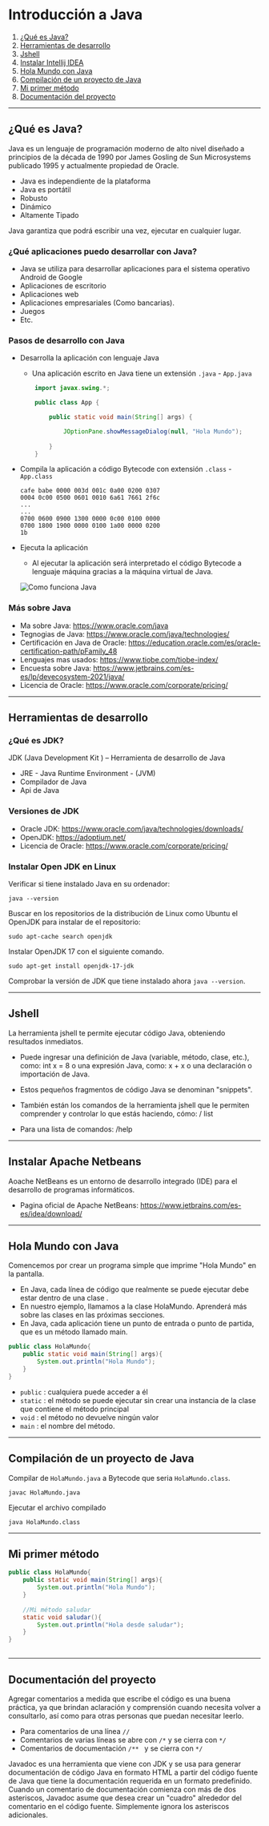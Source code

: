 # Introducción a Java
 
1. [¿Qué es Java?](#¿Qué-es-Java?)
2. [Herramientas de desarrollo](#Herramientas-de-desarrollo)
3. [Jshell](#jshell)
4. [Instalar Intellij IDEA](#Instalar-Intellij-IDEA)
5. [Hola Mundo con Java](#Hola-Mundo-con-Java )
6. [Compilación de un proyecto de Java](#Compilación-de-un-proyecto-de-Java)
7. [Mi primer método](#Mi-primer-método)
8. [Documentación del proyecto](#Documentación-del-proyecto)
 
---
## ¿Qué es Java?
Java es un lenguaje de programación moderno de alto nivel diseñado a principios de la década de 1990 por James Gosling de Sun Microsystems publicado 1995 y actualmente propiedad de Oracle.
- Java es independiente de la plataforma
- Java es portátil
- Robusto
- Dinámico
- Altamente Tipado
 
Java garantiza que podrá escribir una vez, ejecutar en cualquier lugar.
### ¿Qué aplicaciones puedo desarrollar con Java?
- Java se utiliza para desarrollar aplicaciones para el sistema operativo Android de Google
- Aplicaciones de escritorio
- Aplicaciones web
- Aplicaciones empresariales (Como bancarias).
- Juegos
- Etc.
 
### Pasos de desarrollo con Java
- Desarrolla la aplicación con lenguaje Java
    - Una aplicación escrito en Java tiene un extensión `.java` -
    `App.java`
    ~~~java
        import javax.swing.*;
 
        public class App {
 
            public static void main(String[] args) {
 
                JOptionPane.showMessageDialog(null, "Hola Mundo");
       
            }
        }
    ~~~
   
- Compila la aplicación a código Bytecode con extensión `.class` - `App.class`
    ~~~
    cafe babe 0000 003d 001c 0a00 0200 0307
    0004 0c00 0500 0601 0010 6a61 7661 2f6c
    ...
    ...
    0700 0600 0900 1300 0000 0c00 0100 0000
    0700 1800 1900 0000 0100 1a00 0000 0200
    1b
    ~~~
- Ejecuta la aplicación
    - Al ejecutar la aplicación será interpretado el código Bytecode a lenguaje máquina gracias a la máquina virtual de Java.
   
    ![Como funciona  Java ](../img/jop-holamundo.jpg)
### Más sobre Java
- Ma sobre Java: https://www.oracle.com/java
- Tegnogias de Java: https://www.oracle.com/java/technologies/
- Certificación en Java de Oracle: https://education.oracle.com/es/oracle-certification-path/pFamily_48
- Lenguajes mas usados: https://www.tiobe.com/tiobe-index/
- Encuesta sobre Java: https://www.jetbrains.com/es-es/lp/devecosystem-2021/java/
- Licencia de Oracle: https://www.oracle.com/corporate/pricing/
 
---
## Herramientas de desarrollo
### ¿Qué es JDK?
JDK (Java Development Kit ) – Herramienta de desarrollo de Java
- JRE - Java Runtime Environment - (JVM)
- Compilador de Java
- Api de  Java
 
### Versiones de JDK
- Oracle JDK: https://www.oracle.com/java/technologies/downloads/
- OpenJDK: https://adoptium.net/
- Licencia de Oracle: https://www.oracle.com/corporate/pricing/
 
### Instalar Open JDK en  Linux
Verificar si tiene instalado Java en su ordenador:
~~~
java --version
~~~
 
Buscar en los repositorios de la distribución de Linux como Ubuntu el OpenJDK para instalar de el repositorio:
~~~
sudo apt-cache search openjdk
~~~
 
Instalar OpenJDK 17 con el siguiente comando.
 
~~~
sudo apt-get install openjdk-17-jdk
~~~
 
Comprobar la versión de JDK que tiene instalado ahora `java --version`.
 
---
## Jshell
La herramienta jshell te permite ejecutar código Java, obteniendo resultados inmediatos.
- Puede ingresar una definición de Java (variable, método, clase, etc.), como: int x = 8 o una expresión Java, como: x + x o una declaración o importación de Java.
- Estos pequeños fragmentos de código Java se denominan "snippets".
- También están los comandos de la herramienta jshell que le permiten comprender y controlar lo que estás haciendo, cómo: / list
 
- Para una lista de comandos: /help
 
---
## Instalar Apache Netbeans 
Aoache NetBeans es un entorno de desarrollo integrado (IDE) para el desarrollo de programas informáticos.
 
- Pagina oficial de Apache NetBeans: https://www.jetbrains.com/es-es/idea/download/


---
## Hola Mundo con Java
Comencemos por crear un programa simple que imprime "Hola Mundo" en la pantalla.
- En Java, cada línea de código que realmente se puede ejecutar debe estar dentro de una clase .
- En nuestro ejemplo, llamamos a la clase HolaMundo. Aprenderá más sobre las clases en las próximas secciones.
- En Java, cada aplicación tiene un punto de entrada o punto de partida, que es un método llamado main.
 
~~~java
public class HolaMundo{
    public static void main(String[] args){
        System.out.println("Hola Mundo");
    }
}
~~~
 
- `public` : cualquiera puede acceder a él
- `static` : el método se puede ejecutar sin crear una instancia de la clase que contiene el método principal
- `void` : el método no devuelve ningún valor
- `main` : el nombre del método.
 
---
## Compilación de un proyecto de Java
 
Compilar de `HolaMundo.java` a Bytecode que seria `HolaMundo.class`.
 
~~~
javac HolaMundo.java
~~~
 
Ejecutar el archivo compilado
 
~~~
java HolaMundo.class
~~~
 
---
## Mi primer método  
 
~~~java
public class HolaMundo{
    public static void main(String[] args){
        System.out.println("Hola Mundo");
    }
 
    //Mi método saludar
    static void saludar(){
        System.out.println("Hola desde saludar");
    }
}
 
~~~
 
---
## Documentación del proyecto
Agregar comentarios a medida que escribe el código es una buena práctica, ya que brindan aclaración y comprensión cuando necesita volver a consultarlo, así como para otras personas que puedan necesitar leerlo.
 
- Para comentarios de una línea `//`
- Comentarios de varias líneas se abre con `/*` y se cierra con `*/`
- Comentarios de documentación `/** ` y se cierra con `*/`
 
Javadoc es una herramienta que viene con JDK y se usa para generar documentación de código Java en formato HTML a partir del código fuente de Java que tiene la documentación requerida en un formato predefinido. Cuando un comentario de documentación comienza con más de dos asteriscos, Javadoc asume que desea crear un "cuadro" alrededor del comentario en el código fuente. Simplemente ignora los asteriscos adicionales.
 
 
 

